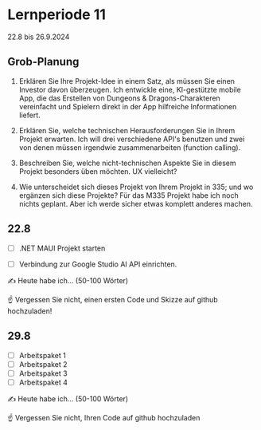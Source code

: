# Lernperiode 11

22.8 bis 26.9.2024

## Grob-Planung

1. Erklären Sie Ihre Projekt-Idee in einem Satz, als müssen Sie einen Investor davon überzeugen.
Ich entwickle eine, KI-gestützte mobile App, die das Erstellen von Dungeons & Dragons-Charakteren vereinfacht und Spielern direkt in der App hilfreiche Informationen liefert.

3. Erklären Sie, welche technischen Herausforderungen Sie in Ihrem Projekt erwarten.
Ich will drei verschiedene API's benutzen und zwei von denen müssen irgendwie zusammenarbeiten (function calling).

3. Beschreiben Sie, welche nicht-technischen Aspekte Sie in diesem Projekt besonders üben möchten.
   UX vielleicht? 
4. Wie unterscheidet sich dieses Projekt von Ihrem Projekt in 335; und wo ergänzen sich diese Projekte?
   Für das M335 Projekt habe ich noch nichts geplant. Aber ich werde sicher etwas komplett anderes machen.

## 22.8

- [ ] .NET MAUI Projekt starten
- [ ] Verbindung zur Google Studio AI API einrichten.


✍️ Heute habe ich... (50-100 Wörter)

☝️ Vergessen Sie nicht, einen ersten Code und Skizze auf github hochzuladen!

## 29.8

- [ ] Arbeitspaket 1
- [ ] Arbeitspaket 2
- [ ] Arbeitspaket 3 
- [ ] Arbeitspaket 4

✍️ Heute habe ich... (50-100 Wörter)

☝️ Vergessen Sie nicht, Ihren Code auf github hochzuladen



